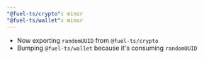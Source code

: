 ```yaml
---
"@fuel-ts/crypto": minor
"@fuel-ts/wallet": minor
---
```


- Now exporting `randomUUID` from `@fuel-ts/crypto`
- Bumping `@fuel-ts/wallet` because it's consuming `randomUUID`
